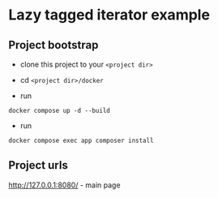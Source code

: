 # Lazy tagged iterator example

## Project bootstrap

- clone this project to your `<project dir>`

- cd `<project dir>/docker`

- run
```shell
docker compose up -d --build
```

- run
```shell
docker compose exec app composer install
```

## Project urls

http://127.0.0.1:8080/ - main page
